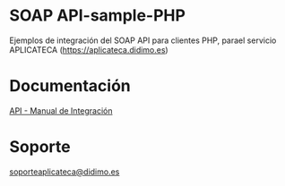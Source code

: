 # SOAP API-sample-PHP

Ejemplos de integración del SOAP API para clientes PHP, parael servicio APLICATECA (https://aplicateca.didimo.es)

# Documentación

[API - Manual de Integración](https://aplicateca.didimo.es/API%20-%20Manual%20de%20Integracion.pdf)

# Soporte

soporteaplicateca@didimo.es